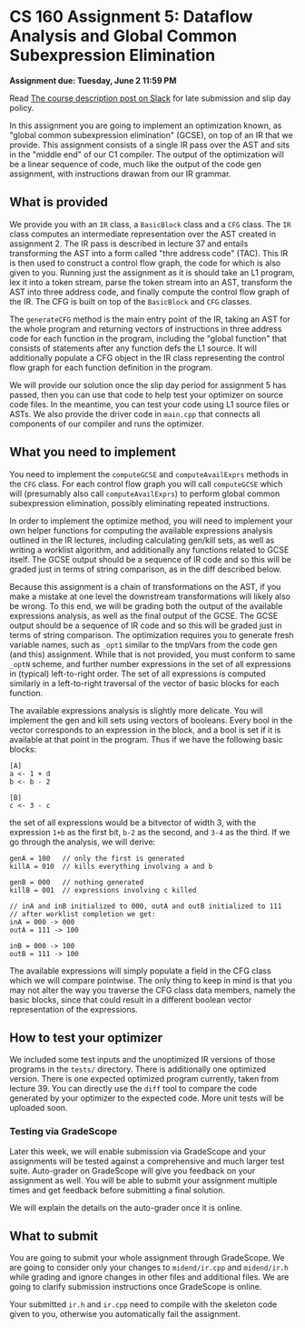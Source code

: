 # CS 160 Assignment 5: Dataflow Analysis and Global Common Subexpression Elimination

**Assignment due: Tuesday, June 2 11:59 PM**

Read [The course description post on
Slack](https://cs160spring20.slack.com/archives/C010B82M9KL/p1585378023017500)
for late submission and slip day policy.

In this assignment you are going to implement an optimization known,
as "global common subexpression elimination" (GCSE), on top of an IR
that we provide.  This assignment consists of a single IR pass over
the AST and sits in the "middle end" of our C1 compiler. The output of
the optimization will be a linear sequence of code, much like the
output of the code gen assignment, with instructions drawan from our
IR grammar.

## What is provided

We provide you with an `IR` class, a `BasicBlock` class and a `CFG` class. The
`IR` class computes an intermediate representation over the AST created in
assignment 2.  The IR pass is described in lecture 37 and entails transforming
the AST into a form called "thre address code" (TAC).  This IR is then used to
construct a control flow graph, the code for which is also given to you.
Running just the assignment as it is should take an L1 program, lex it into a
token stream, parse the token stream into an AST, transform the AST into three
address code, and finally compute the control flow graph of the IR.  The CFG is
built on top of the `BasicBlock` and `CFG` classes.

The `generateCFG` method is the main entry point of the IR, taking an AST for
the whole program and returning vectors of instructions in three address code
for each function in the program, including the "global function" that consists
of statements after any function defs the L1 source.  It will additionally
populate a CFG object in the IR class representing the control flow graph for
each function definition in the program.

We will provide our solution once the slip day period for assignment 5
has passed, then you can use that code to help test your optimizer on
source code files. In the meantime, you can test your code using L1
source files or ASTs.  We also provide the driver code in `main.cpp`
that connects all components of our compiler and runs the optimizer.

## What you need to implement

You need to implement the `computeGCSE` and `computeAvailExprs` methods in the
`CFG` class.  For each control flow graph you will call `computeGCSE` which will
(presumably also call `computeAvailExprs`) to perform global common
subexpression elimination, possibly eliminating repeated instructions.

In order to implement the optimize method, you will need to implement your own
helper functions for computing the available expressions analysis outlined in
the IR lectures, including calculating gen/kill sets, as well as writing a
worklist algorithm, and additionally any functions related to GCSE itself.  The
GCSE output should be a sequence of IR code and so this will be graded just in
terms of string comparison, as in the diff described below.

Because this assignment is a chain of transformations on the AST, if you make a
mistake at one level the downstream transformations will likely also be wrong.
To this end, we will be grading both the output of the available expressions
analysis, as well as the final output of the GCSE.  The GCSE output should be a
sequence of IR code and so this will be graded just in terms of string
comparison.  The optimization requires you to generate fresh variable names,
such as `_opt1` similar to the tmpVars from the code gen (and this) assignment.
While that is not provided, you must conform to same `_optN` scheme, and further
number expressions in the set of all expressions in (typical) left-to-right
order.  The set of all expressions is computed similarly in a left-to-right
traversal of the vector of basic blocks for each function.  

The available expressions analysis is slightly more delicate.  You will
implement the gen and kill sets using vectors of booleans.  Every bool in the
vector corresponds to an expression in the block, and a bool is set if it is
available at that point in the program.  Thus if we have the following basic
blocks:

```
[A]
a <- 1 + d
b <- b - 2

[B]
c <- 3 - c
```
the set of all expressions would be a bitvector of width 3,
with the expression `1+b` as the first bit, `b-2` as the second,
and `3-4` as the third.  If we go through the analysis,
we will derive:

```
genA = 100   // only the first is generated
killA = 010  // kills everything involving a and b

genB = 000   // nothing generated
killB = 001  // expressions involving c killed

// inA and inB initialized to 000, outA and outB initialized to 111
// after worklist completion we get:
inA = 000 -> 000
outA = 111 -> 100

inB = 000 -> 100
outB = 111 -> 100
```

The available expressions will simply populate a field in the CFG class which we
will compare pointwise.  The only thing to keep in mind is that you may not
alter the way you traverse the CFG class data members, namely the basic blocks,
since that could result in a different boolean vector representation of the
expressions.


## How to test your optimizer

We included some test inputs and the unoptimized IR versions of those programs
in the `tests/` directory. There is additionally one optimized version.  There
is one expected optimized program currently, taken from lecture 39. You can
directly use the `diff` tool to compare the code generated by your optimizer to
the expected code.  More unit tests will be uploaded soon.

### Testing via GradeScope

Later this week, we will enable submission via GradeScope and your
assignments will be tested against a comprehensive and much larger
test suite. Auto-grader on GradeScope will give you feedback on your
assignment as well. You will be able to submit your assignment
multiple times and get feedback before submitting a final solution.

We will explain the details on the auto-grader once it is online.


## What to submit

You are going to submit your whole assignment through GradeScope. We
are going to consider only your changes to `midend/ir.cpp` and
`midend/ir.h` while grading and ignore changes in other files
and additional files. We are going to clarify submission instructions
once GradeScope is online.

Your submitted `ir.h` and `ir.cpp` need to compile with the
skeleton code given to you, otherwise you automatically fail the
assignment.
